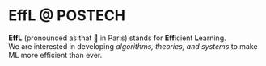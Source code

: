 # EffL @ POSTECH

**EffL** (pronounced as that 🗼 in Paris) stands for **Eff**icient **L**earning.  
We are interested in developing _algorithms, theories, and systems_ to make ML more efficient than ever.
